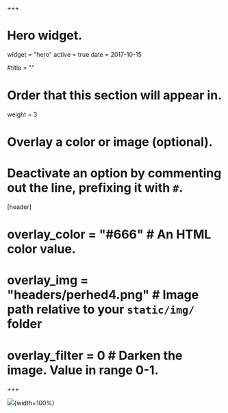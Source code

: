 +++
# Hero widget.
widget = "hero"
active = true
date = 2017-10-15

#title = ""

# Order that this section will appear in.
weight = 3

# Overlay a color or image (optional).
# Deactivate an option by commenting out the line, prefixing it with `#`.

[header]
 # overlay_color = "#666"  # An HTML color value.
 # overlay_img = "headers/perhed4.png"  # Image path relative to your `static/img/` folder
 #  overlay_filter = 0  # Darken the image. Value in range 0-1.

+++

![](img/headers/personalheader_6.png){width=100%}
